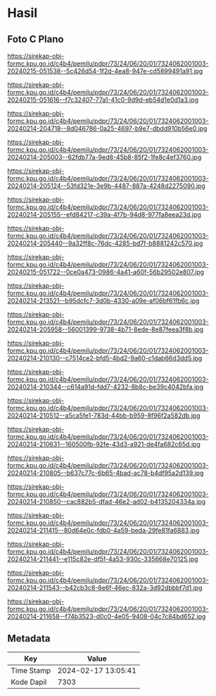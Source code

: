 # Hasil

## Foto C Plano

https://sirekap-obj-formc.kpu.go.id/c4b4/pemilu/pdpr/73/24/06/20/01/7324062001003-20240215-051538--5c426d54-1f2d-4ea8-947e-cd5899491a91.jpg

https://sirekap-obj-formc.kpu.go.id/c4b4/pemilu/pdpr/73/24/06/20/01/7324062001003-20240215-051616--f7c32407-77a1-41c0-9d9d-eb54d1e0d1a3.jpg

https://sirekap-obj-formc.kpu.go.id/c4b4/pemilu/pdpr/73/24/06/20/01/7324062001003-20240214-204718--8d046786-0a25-4697-b9e7-dbdd910b56e0.jpg

https://sirekap-obj-formc.kpu.go.id/c4b4/pemilu/pdpr/73/24/06/20/01/7324062001003-20240214-205003--62fdb77a-9ed8-45b8-85f2-1fe8c4ef3760.jpg

https://sirekap-obj-formc.kpu.go.id/c4b4/pemilu/pdpr/73/24/06/20/01/7324062001003-20240214-205124--53fd321e-3e9b-4487-887a-4248d2275090.jpg

https://sirekap-obj-formc.kpu.go.id/c4b4/pemilu/pdpr/73/24/06/20/01/7324062001003-20240214-205155--efd84217-c39a-4f7b-94d8-977fa8eea23d.jpg

https://sirekap-obj-formc.kpu.go.id/c4b4/pemilu/pdpr/73/24/06/20/01/7324062001003-20240214-205440--9a32ff8c-76dc-4285-bd7f-b8881242c570.jpg

https://sirekap-obj-formc.kpu.go.id/c4b4/pemilu/pdpr/73/24/06/20/01/7324062001003-20240215-051722--0ce0a473-0986-4a41-a60f-56b29502e807.jpg

https://sirekap-obj-formc.kpu.go.id/c4b4/pemilu/pdpr/73/24/06/20/01/7324062001003-20240214-213521--b95dcfc7-3d0b-4330-a09e-af06bf61fb6c.jpg

https://sirekap-obj-formc.kpu.go.id/c4b4/pemilu/pdpr/73/24/06/20/01/7324062001003-20240214-205958--56001399-9738-4b71-8ede-8e87feea3f8b.jpg

https://sirekap-obj-formc.kpu.go.id/c4b4/pemilu/pdpr/73/24/06/20/01/7324062001003-20240214-210130--c7514ce2-bfd5-4bd2-9a60-c1dab66d3dd5.jpg

https://sirekap-obj-formc.kpu.go.id/c4b4/pemilu/pdpr/73/24/06/20/01/7324062001003-20240214-210344--c614a91d-fdd7-4232-8b8c-be39c4042bfa.jpg

https://sirekap-obj-formc.kpu.go.id/c4b4/pemilu/pdpr/73/24/06/20/01/7324062001003-20240214-210512--a5ca5fe1-783d-44bb-b959-8f96f2a582db.jpg

https://sirekap-obj-formc.kpu.go.id/c4b4/pemilu/pdpr/73/24/06/20/01/7324062001003-20240214-210631--160500fb-92fe-43d3-a921-de4fa682c65d.jpg

https://sirekap-obj-formc.kpu.go.id/c4b4/pemilu/pdpr/73/24/06/20/01/7324062001003-20240214-210805--b637c77c-6b65-4bad-ac78-b4df95a2d139.jpg

https://sirekap-obj-formc.kpu.go.id/c4b4/pemilu/pdpr/73/24/06/20/01/7324062001003-20240214-210850--cac882b5-dfad-46e2-ad02-b4135204334a.jpg

https://sirekap-obj-formc.kpu.go.id/c4b4/pemilu/pdpr/73/24/06/20/01/7324062001003-20240214-211415--80d64e0c-fdb0-4a59-beda-29fe81fa6883.jpg

https://sirekap-obj-formc.kpu.go.id/c4b4/pemilu/pdpr/73/24/06/20/01/7324062001003-20240214-211441--e115c82e-df5f-4a53-930c-335668e70125.jpg

https://sirekap-obj-formc.kpu.go.id/c4b4/pemilu/pdpr/73/24/06/20/01/7324062001003-20240214-211543--b42cb3c8-8e6f-46ec-832a-3d92dbbbf7d1.jpg

https://sirekap-obj-formc.kpu.go.id/c4b4/pemilu/pdpr/73/24/06/20/01/7324062001003-20240214-211658--f74b3523-d0c0-4e05-9408-04c7c84bd652.jpg


## Metadata

| Key        | Value               |
| ---------- | ------------------- |
| Time Stamp | 2024-02-17 13:05:41 |
| Kode Dapil | 7303                |



